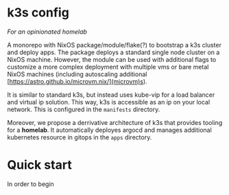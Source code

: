 # k3s config
*For an opinionated homelab*

A monorepo with NixOS package/module/flake(?) to bootstrap a k3s cluster and deploy apps. The package deploys a standard single node cluster on a NixOS machine. However, the module can be used with additional flags to customize a more complex deployment with multiple vms or bare metal NixOS machines (including autoscaling additional [https://astro.github.io/microvm.nix/](microvm)s).

It is similar to standard k3s, but instead uses kube-vip for a load balancer and virtual ip solution. This way, k3s is accessible as an ip on your local network. This is configured in the `manifests` directory.

Moreover, we propose a derrivative architecture of k3s that provides tooling for a **homelab**. It automatically deployes argocd and manages additional kubernetes resource in gitops in the `apps` directory.

# Quick start
In order to begin
